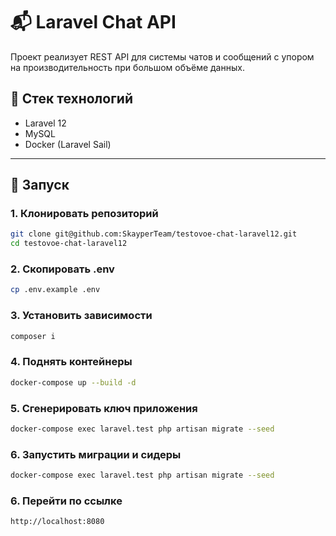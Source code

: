 # 📬 Laravel Chat API

Проект реализует REST API для системы чатов и сообщений с упором на производительность при большом объёме данных.

## 🧰 Стек технологий

- Laravel 12
- MySQL
- Docker (Laravel Sail)

---

## 🚀 Запуск

### 1. Клонировать репозиторий

```bash
git clone git@github.com:SkayperTeam/testovoe-chat-laravel12.git
cd testovoe-chat-laravel12
```
### 2. Скопировать .env
```bash
cp .env.example .env
```
### 3. Установить зависимости
```bash
composer i
```
### 4. Поднять контейнеры
```bash
docker-compose up --build -d
```
### 5. Сгенерировать ключ приложения
```bash
docker-compose exec laravel.test php artisan migrate --seed
```
### 6. Запустить миграции и сидеры
```bash
docker-compose exec laravel.test php artisan migrate --seed
```
### 6. Перейти по ссылке
```bash
http://localhost:8080
```


